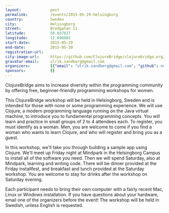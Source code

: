 ```yaml
---
layout:             post
permalink:          /events/2015-05-29-helsingborg
country:            Sweden
city:               Helsingborg
street:             Bredgatan 11
latitude:           56.037627
longitude:          12.698802
start-date:         2015-05-29
end-date:           2015-05-30
registration-url:
city-image-url:     https://github.com/ClojureBridge/clojurebridge.org/raw/master/app/assets/images/events/helsingborg.jpg
gravatar-email:     ulrik.sandberg@gmail.com
organizers:         [{"email": "ulrik.sandberg@gmail.com", "github": null, "name": "Ulrik Sandberg", "twitter": "ClojureBridgeOS"}]
sponsors:           []
---
```


ClojureBridge aims to increase diversity within the programming community by offering free, beginner-friendly programming workshops for women.

This ClojureBridge workshop will be held in Helsingborg, Sweden and is intended for those with none or some programming experience. We will use Clojure, a modern programming language running on the Java virtual machine, to introduce you to fundamental programming concepts. You will learn and practice in small groups of 2 to 4 attendees each. To register, you must identify as a woman. Men, you are welcome to come if you find a woman who wants to learn Clojure, and who will register and bring you as a guest.

In this workshop, we'll take you through building a sample app using Clojure. We'll meet up Friday night at Mindpark in the Helsingborg Campus to install all of the software you need. Then we will spend Saturday, also at Mindpark, learning and writing code. There will be dinner provided at the Friday installfest, and breakfast and lunch provided at the Saturday workshop. You are welcome to stay for drinks after the workshop on Saturday evening.

Each participant needs to bring their own computer with a fairly recent Mac, Linux or Windows installation. If you have questions about your hardware, email one of the organizers before the event! The workshop will be held in Swedish, unless English is requested.
